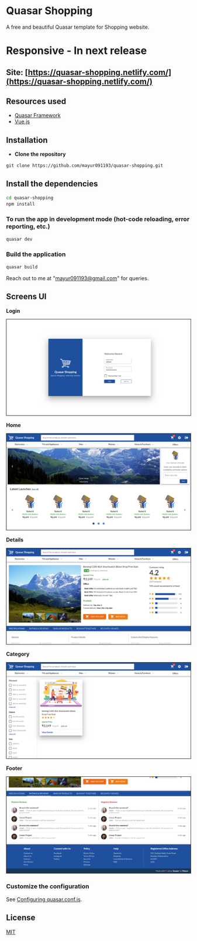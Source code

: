 # Quasar Shopping

A free and beautiful Quasar template for Shopping website.

# Responsive - In next release

## Site: [https://quasar-shopping.netlify.com/](https://quasar-shopping.netlify.com/)

## Resources used
* [Quasar Framework](https://quasar.dev/)
* [Vue.js](https://vuejs.org/)


## Installation

* **Clone the repository**

```
git clone https://github.com/mayur091193/quasar-shopping.git
```

## Install the dependencies
```bash
cd quasar-shopping
npm install
```

### To run the app in development mode (hot-code reloading, error reporting, etc.)
```bash
quasar dev
```


### Build the application
```bash
quasar build
```

Reach out to me at "mayur091193@gmail.com" for queries.

## Screens UI
**Login**
<p float="left">
        <kbd>
<img src="src/assets/login.png" border="1" alt="Login"
        title="Login"  />
                </kbd>
</p>

**Home**
<p float="left">
	<kbd>
<img src="src/assets/home.png" border="1" alt="Home"
	title="Home"  />
		</kbd>
</p>

**Details**
<p float="left">
	<kbd>
<img src="src/assets/details.png" border="1" alt="Details"
	title="Details"  />	
	</kbd>
</p>

**Category**
<p float="left">
	<kbd>
<img src="src/assets/category.png" border="1" alt="Category"
	title="Category"  />
	</kbd>
</p>

**Footer**
<p float="left">
	<kbd>
<img src="src/assets/footer.png" border="1" alt="Footer"
	title="Footer"  />
	</kbd>
</p>

### Customize the configuration
See [Configuring quasar.conf.js](https://quasar.dev/quasar-cli/quasar-conf-js).

## License

[MIT](http://opensource.org/licenses/MIT)
